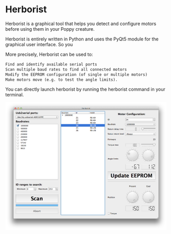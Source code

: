 # Herborist
Herborist is a graphical tool that helps you detect and configure motors before using them in your Poppy creature.

Herborist is entirely written in Python and uses the PyQt5 module for the graphical user interface. So you 

More precisely, Herborist can be used to:

    Find and identify available serial ports
    Scan multiple baud rates to find all connected motors
    Modify the EEPROM configuration (of single or multiple motors)
    Make motors move (e.g. to test the angle limits).

You can directly launch herborist by running the herborist command in your terminal.

![](/doc/img/herborist.png)
